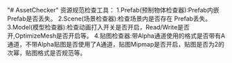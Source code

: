 "# AssetChecker" 
资源规范检查工具：
1.Prefab(预制物体检查器):Prefab内嵌Prefab是否丢失。
2.Scene(场景检查器):检查场景内是否存在 Prefab丢失。
3.Model(模型检查器):检查动画打入开关是否开启，Read/Write是否开,OptimizeMesh是否开启等。
4.贴图检查器:带Alpha通道使用的格式是否带有A通道，不带Alpha贴图是否使用了A通道，贴图Mipmap是否开启，贴图是否为2的次幂，贴图格式是否规范等。
